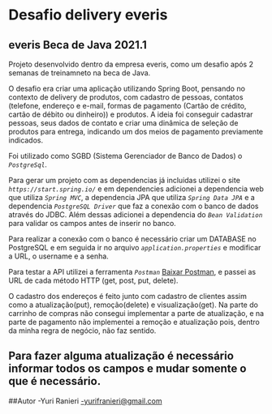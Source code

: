 # Desafio delivery everis
## everis Beca de Java 2021.1

Projeto desenvolvido dentro da empresa everis, como um desafio após 2 semanas de treinamneto na beca de Java. 

O desafio era criar uma aplicação utilizando Spring Boot, pensando no contexto de delivery de produtos, com cadastro de pessoas, contatos (telefone, endereço e e-mail, formas de pagamento (Cartão de crédito, cartão de débito ou dinheiro)) e produtos.
A ideia foi conseguir cadastrar pessoas, seus dados de contato e criar uma dinâmica de seleção de produtos para entrega, indicando um dos meios de pagamento previamente indicados.

Foi utilizado como SGBD (Sistema Gerenciador de Banco de Dados) o *`PostgreSql`*. 

Para gerar um projeto com as dependencias já incluidas utilizei o site *`https://start.spring.io/`* e em dependencies adicionei a dependencia web que utiliza *`Spring MVC`*, a dependencia JPA que utiliza *`Spring Data JPA`* e a dependencia *`PostgreSQL Driver`* que faz a conexão com o banco de dados através do JDBC. Além dessas adicionei a dependencia do *`Bean Validation`* para validar os campos antes de inserir no banco.

Para realizar a conexão com o banco é necessário criar um DATABASE no PostgreSQL e em seguida ir no arquivo *`application.properties`* e modificar a URL, o username e a senha.

Para testar a API utilizei a ferramenta *`Postman`* [Baixar Postman](https://www.postman.com/downloads/), e passei as URL de cada método HTTP (get, post, put, delete).

O cadastro dos endereços é feito junto com cadastro de clientes assim como a atualização(put), remoção(delete) e visualização(get). Na parte do carrinho de compras não consegui implementar a parte de atualização, e na parte de pagamento não implementei a remoção e atualização pois, dentro da minha regra de negócio, não faz sentido.

Para fazer alguma atualização é necessário informar todos os campos e mudar somente o que é necessário.
------------------------------------
##Autor
-Yuri Ranieri
-yurifranieri@gmail.com
